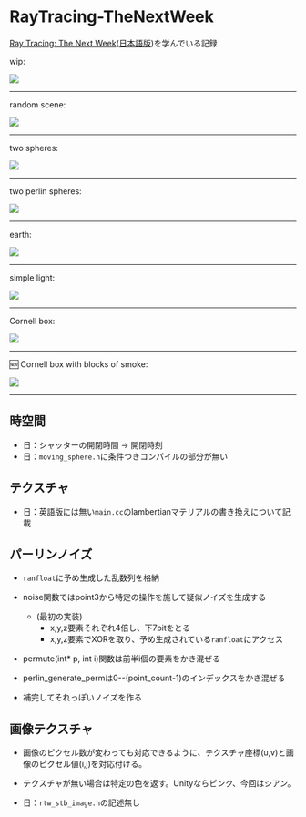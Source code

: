 # RayTracing-TheNextWeek
[Ray Tracing: The Next Week](https://raytracing.github.io/books/RayTracingTheNextWeek.html)([日本語版](https://inzkyk.xyz/ray_tracing_in_one_weekend/))を学んでいる記録

wip:

![](image.png)

---

random scene:

![](randomScene.png)

---

two spheres:

![](twoSpheres.png)

---

two perlin spheres:

![](twoPerlinSpheres.png)

---

earth:

![](earth.png)

---

simple light:

![](simpleLight.png)

---

Cornell box:

![](cornellBox.png)

---

🆕 Cornell box with blocks of smoke:

![](cornellSmoke.png)

---

## 時空間
- 日：シャッターの開閉時間 -> 開閉時刻
- 日：`moving_sphere.h`に条件つきコンパイルの部分が無い

## テクスチャ
- 日：英語版には無い`main.cc`のlambertianマテリアルの書き換えについて記載

## パーリンノイズ
- `ranfloat`に予め生成した乱数列を格納
- noise関数ではpoint3から特定の操作を施して疑似ノイズを生成する
    - (最初の実装)
        - x,y,z要素それぞれ4倍し、下7bitをとる
        - x,y,z要素でXORを取り、予め生成されている`ranfloat`にアクセス
- permute(int* p, int i)関数は前半i個の要素をかき混ぜる
- perlin_generate_permは0--(point_count-1)のインデックスをかき混ぜる

- 補完してそれっぽいノイズを作る

## 画像テクスチャ
- 画像のピクセル数が変わっても対応できるように、テクスチャ座標(u,v)と画像のピクセル値(i,j)を対応付ける。
- テクスチャが無い場合は特定の色を返す。Unityならピンク、今回はシアン。

- 日：`rtw_stb_image.h`の記述無し